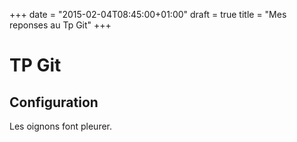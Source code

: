 +++
date = "2015-02-04T08:45:00+01:00"
draft = true
title = "Mes reponses au Tp Git"
+++
# TP Git
## Configuration

   Les oignons font pleurer.